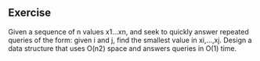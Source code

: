 ## Exercise

Given a sequence of n values x1...xn, and seek to quickly answer repeated queries of the form: given i and j, find the smallest value in xi,...,xj. Design a data structure that uses O(n2) space and answers queries in O(1) time.

